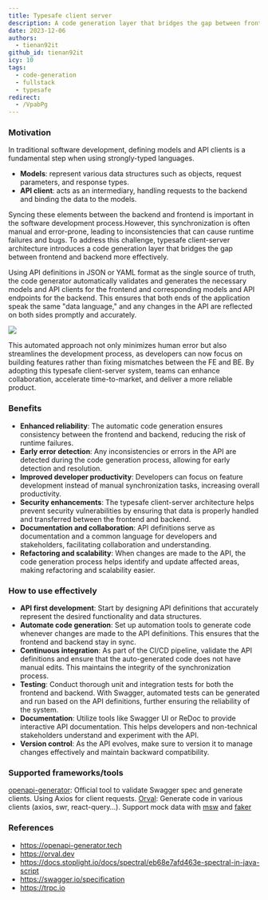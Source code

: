 ```yaml
---
title: Typesafe client server
description: A code generation layer that bridges the gap between frontend and backend more effectively.
date: 2023-12-06
authors:
  - tienan92it
github_id: tienan92it
icy: 10
tags:
  - code-generation
  - fullstack
  - typesafe
redirect:
  - /VpabPg
---
```


### Motivation

In traditional software development, defining models and API clients is a fundamental step when using strongly-typed languages.

- **Models**: represent various data structures such as objects, request parameters, and response types.
- **API client**: acts as an intermediary, handling requests to the backend and binding the data to the models.

Syncing these elements between the backend and frontend is important in the software development process.However, this synchronization is often manual and error-prone, leading to inconsistencies that can cause runtime failures and bugs.
To address this challenge, typesafe client-server architecture introduces a code generation layer that bridges the gap between frontend and backend more effectively.

Using API definitions in JSON or YAML format as the single source of truth, the code generator automatically validates and generates the necessary models and API clients for the frontend and corresponding models and API endpoints for the backend. This ensures that both ends of the application speak the same "data language," and any changes in the API are reflected on both sides promptly and accurately.

![](assets/typesafe-client-server.webp)

This automated approach not only minimizes human error but also streamlines the development process, as developers can now focus on building features rather than fixing mismatches between the FE and BE. By adopting this typesafe client-server system, teams can enhance collaboration, accelerate time-to-market, and deliver a more reliable product.

### Benefits

- **Enhanced reliability**: The automatic code generation ensures consistency between the frontend and backend, reducing the risk of runtime failures.
- **Early error detection**: Any inconsistencies or errors in the API are detected during the code generation process, allowing for early detection and resolution.
- **Improved developer productivity**: Developers can focus on feature development instead of manual synchronization tasks, increasing overall productivity.
- **Security enhancements**: The typesafe client-server architecture helps prevent security vulnerabilities by ensuring that data is properly handled and transferred between the frontend and backend.
- **Documentation and collaboration**: API definitions serve as documentation and a common language for developers and stakeholders, facilitating collaboration and understanding.
- **Refactoring and scalability**: When changes are made to the API, the code generation process helps identify and update affected areas, making refactoring and scalability easier.

### How to use effectively

- **API first development**: Start by designing API definitions that accurately represent the desired functionality and data structures.
- **Automate code generation**: Set up automation tools to generate code whenever changes are made to the API definitions. This ensures that the frontend and backend stay in sync.
- **Continuous integration**: As part of the CI/CD pipeline, validate the API definitions and ensure that the auto-generated code does not have manual edits. This maintains the integrity of the synchronization process.
- **Testing**: Conduct thorough unit and integration tests for both the frontend and backend. With Swagger, automated tests can be generated and run based on the API definitions, further ensuring the reliability of the system.
- **Documentation**: Utilize tools like Swagger UI or ReDoc to provide interactive API documentation. This helps developers and non-technical stakeholders understand and experiment with the API.
- **Version control**: As the API evolves, make sure to version it to manage changes effectively and maintain backward compatibility.

### Supported frameworks/tools

[openapi-generator](https://openapi-generator.tech/): Official tool to validate Swagger spec and generate clients. Using Axios for client requests.
[Orval](https://next.orval.dev/): Generate code in various clients (axios, swr, react-query…). Support mock data with [msw](https://mswjs.io/) and [faker](https://fakerjs.dev/)

### References

- https://openapi-generator.tech
- https://orval.dev
- https://docs.stoplight.io/docs/spectral/eb68e7afd463e-spectral-in-java-script
- https://swagger.io/specification
- https://trpc.io
